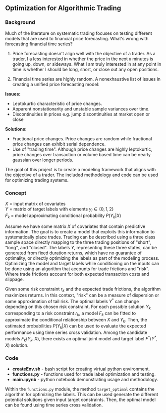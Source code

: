 ## Optimization for Algorithmic Trading

### Background
Much of the literature on systematic trading focuses on testing different 
models that are used to financial price forecasting. What's wrong with 
forecasting financial time series?

1. Price forecasting doesn't align well with the objective of a trader. As a trader, 
I a less interested in whether the price in the next `n` minutes is going up, down, 
or sideways. What I am truly interested in at any point in time is whether I should 
be long, short, or close out any open positions.

2. Financial time series are highly random. A nonexhaustive list of issues
in creating a unified price forecasting model:

**Issues:**
* Leptokurtic characteristic of price changes.
* Apparent nonstationarity and unstable sample variances over time.
* Discontinuities in prices e.g. jump discontinuities at market open or close
    
**Solutions:**
* Fractional price changes. Price changes are random while fractional price
changes can exhibit serial dependence.
* Use of "trading time". Although price changes are highly leptokurtic, price
changes over transaction or volume based time can be nearly gaussian over 
longer periods.

The goal of this project is to create a modeling framework that aligns with the 
objective of a trader. The included methodology and code can be used for 
optimizing trading systems.

### Concept

$X$ = input matrix of covariates <br>
$Y$ = matrix of target labels with elements $y_i \in \{0,1,2\}$ <br>
$F_k$ = model approximating conditional probability $P(Y_k|X)$ <br>

Assume we have some matrix $X$ of covariates that contain predictive information.
The goal is to create a model that exploits this information to systematically
place trades. Trading can be described using a three class sample space directly 
mapping to the three trading positions of "short", "long", and "closed". The labels 
$Y$, representing these three states, can be generated from fixed duration returns, 
which have no guarantee of optimality, or directly optimizing the labels as part 
of the modeling process. Optimizing the model and target labels while conditioning 
on the inputs can be done using an algorithm that accounts for trade frictions and 
"risk". Where trade frictions account for both expected transaction costs and 
slippage.

Given some risk constraint $r_k$ and the expected trade frictions, the algorithm 
maximizes returns. In this context, "risk" can be a measure of dispersion or 
some approximation of tail risk. The optimal labels $Y^{\ast}$ can change depending 
on this chosen risk constraint. For each possible solution $Y_k$ corresponding to 
a risk constraint $r_k$, a model $F_k$ can be fitted to approximate the 
conditional relationship between $X$ and $Y_k$. Then, the estimated probabilities 
$P(Y_k|X)$ can be used to evaluate the expected performance using time series 
cross validation. Among the candidate models $F_k(Y_k,X)$, there exists an optimal 
joint model and target label $F^{\ast}(Y^{\ast},X)$ solution.

### Code
- **createEnv.sh** - bash script for creating virtual python environment.
- **functions.py** - functions used for trade label optimization and testing.
- **main.ipynb** - python notebook demonstrating usage and methodology.

Within the `functions.py` module, the method `target_optimal` contains the 
algorithm for optimizing the labels. This can be used generate the different
potential solutions given input target constraints. Then, the optimal model 
can be found using time series cross validation.

